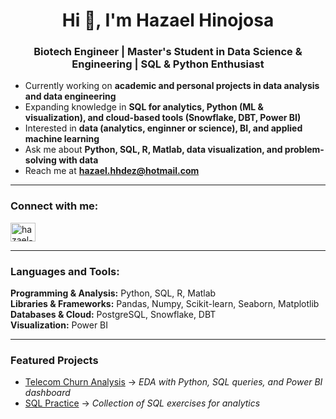 <h1 align="center">Hi 👋, I'm Hazael Hinojosa</h1>
<h3 align="center">Biotech Engineer | Master's Student in Data Science & Engineering | SQL & Python Enthusiast</h3>

- Currently working on **academic and personal projects in data analysis and data engineering**  
- Expanding knowledge in **SQL for analytics, Python (ML & visualization), and cloud-based tools (Snowflake, DBT, Power BI)**  
- Interested in **data (analytics, enginner or science), BI, and applied machine learning**  
- Ask me about **Python, SQL, R, Matlab, data visualization, and problem-solving with data**  
- Reach me at **hazael.hhdez@hotmail.com**

---

<h3 align="left"> Connect with me:</h3>
<p align="left">
<a href="https://www.linkedin.com/in/hazael-hinojosa/" target="blank">
  <img align="center" src="https://raw.githubusercontent.com/rahuldkjain/github-profile-readme-generator/master/src/images/icons/Social/linked-in-alt.svg" alt="hazael-hinojosa" height="30" width="40" />
</a>
</p>

---

<h3 align="left"> Languages and Tools:</h3>

**Programming & Analysis:** Python, SQL, R, Matlab  
**Libraries & Frameworks:** Pandas, Numpy, Scikit-learn, Seaborn, Matplotlib  
**Databases & Cloud:** PostgreSQL, Snowflake, DBT  
**Visualization:** Power BI  

---

<h3> Featured Projects</h3>

- [Telecom Churn Analysis](https://github.com/usuario/repo) → *EDA with Python, SQL queries, and Power BI dashboard*  
- [SQL Practice](https://github.com/usuario/repo) → *Collection of SQL exercises for analytics*  


